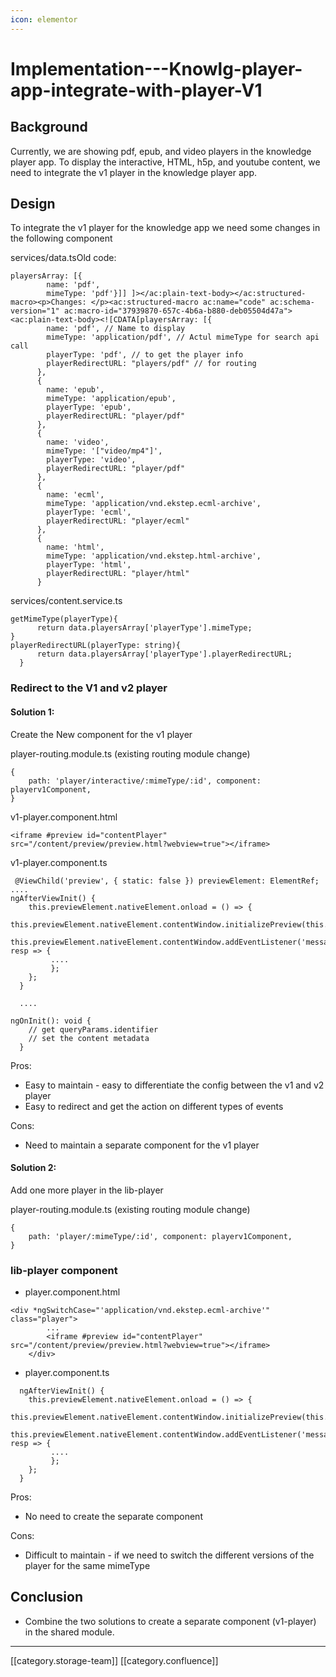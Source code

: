 ```yaml
---
icon: elementor
---
```


# Implementation---Knowlg-player-app-integrate-with-player-V1

## Background

Currently, we are showing pdf, epub, and video players in the knowledge player app. To display the interactive, HTML, h5p, and youtube content, we need to integrate the v1 player in the knowledge player app.

## Design

To integrate the v1 player for the knowledge app we need some changes in the following component

services/data.tsOld code:

```
playersArray: [{
        name: 'pdf',
        mimeType: 'pdf'}]] ]></ac:plain-text-body></ac:structured-macro><p>Changes: </p><ac:structured-macro ac:name="code" ac:schema-version="1" ac:macro-id="37939870-657c-4b6a-b880-deb05504d47a"><ac:plain-text-body><![CDATA[playersArray: [{
        name: 'pdf', // Name to display
        mimeType: 'application/pdf', // Actul mimeType for search api call
        playerType: 'pdf', // to get the player info
        playerRedirectURL: "players/pdf" // for routing 
      },
      {
        name: 'epub',
        mimeType: 'application/epub',
        playerType: 'epub',
        playerRedirectURL: "player/pdf"
      },
      {
        name: 'video',
        mimeType: '["video/mp4"]',
        playerType: 'video',
        playerRedirectURL: "player/pdf"
      },
      {
        name: 'ecml',
        mimeType: 'application/vnd.ekstep.ecml-archive',
        playerType: 'ecml',
        playerRedirectURL: "player/ecml"
      },
      {
        name: 'html',
        mimeType: 'application/vnd.ekstep.html-archive',
        playerType: 'html',
        playerRedirectURL: "player/html"
      }
```

services/content.service.ts

```
getMimeType(playerType){
      return data.playersArray['playerType'].mimeType;
}
playerRedirectURL(playerType: string){
      return data.playersArray['playerType'].playerRedirectURL;
  }
```

### Redirect to the V1 and v2 player

#### Solution 1:

Create the New component for the v1 player

player-routing.module.ts (existing routing module change)

```
{
    path: 'player/interactive/:mimeType/:id', component: playerv1Component,
}
```

v1-player.component.html

```
<iframe #preview id="contentPlayer" src="/content/preview/preview.html?webview=true"></iframe>
```

v1-player.component.ts

```
 @ViewChild('preview', { static: false }) previewElement: ElementRef;
....
ngAfterViewInit() {
    this.previewElement.nativeElement.onload = () => {
        this.previewElement.nativeElement.contentWindow.initializePreview(this.playerConfig);
        this.previewElement.nativeElement.contentWindow.addEventListener('message', resp => {
         ....
         };
    };
  }
  
  ....

ngOnInit(): void {
    // get queryParams.identifier
    // set the content metadata
  }

```

Pros:

* Easy to maintain - easy to differentiate the config between the v1 and v2 player
* Easy to redirect and get the action on different types of events

Cons:

* Need to maintain a separate component for the v1 player

#### Solution 2:

Add one more player in the lib-player

player-routing.module.ts (existing routing module change)

```
{
    path: 'player/:mimeType/:id', component: playerv1Component,
}
```

### lib-player component

* player.component.html

```
<div *ngSwitchCase="'application/vnd.ekstep.ecml-archive'" class="player">
        ...
        <iframe #preview id="contentPlayer" src="/content/preview/preview.html?webview=true"></iframe>
    </div>
```

* player.component.ts

```
  ngAfterViewInit() {
    this.previewElement.nativeElement.onload = () => {
        this.previewElement.nativeElement.contentWindow.initializePreview(this.playerConfig);
        this.previewElement.nativeElement.contentWindow.addEventListener('message', resp => {
         ....
         };
    };
  }
```

Pros:

* No need to create the separate component

Cons:

* Difficult to maintain - if we need to switch the different versions of the player for the same mimeType

## Conclusion

* Combine the two solutions to create a separate component (v1-player) in the shared module.

***

\[\[category.storage-team]] \[\[category.confluence]]
